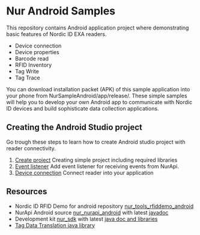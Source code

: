 # Nur Android Samples
This repository contains Android application project where demonstrating basic features of Nordic ID EXA readers.

- Device connection
- Device properties
- Barcode read
- RFID Inventory
- Tag Write
- Tag Trace 

You can download installation packet (APK) of this sample application into your phone from NurSampleAndroid/app/release/.
These simple samples will help you to develop your own Android app to communicate with Nordic ID devices and build sophisticate data collection applications.
## Creating the Android Studio project
Go trough these steps to learn how to create Android studio project with reader connectivity.
1. [Create project](1_CreateProject.md) Creating simple project including required libraries
2. [Event listener](2_EventListener.md) Add event listener for receiving events from NurApi.
3. [Device connection](3_Device_Connection.md) Connect reader into your application

## Resources
* Nordic ID RFID Demo for android repository [nur_tools_rfiddemo_android](https://github.com/NordicID/nur_tools_rfiddemo_android)
* NurApi Android source [nur_nurapi_android](https://github.com/NordicID/nur_nurapi_android) with latest [javadoc](https://github.com/NordicID/nur_nurapi_android/tree/master/javadoc)
* Development kit [nur_sdk](https://github.com/NordicID/nur_sdk) with latest [java doc and libraries]( https://github.com/NordicID/nur_sdk/tree/master/java)
* [Tag Data Translation java library](TDTLib)
